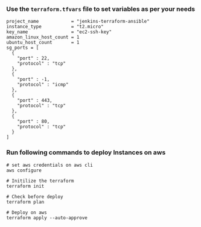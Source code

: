 ### Use the `terraform.tfvars` file to set variables as per your needs

```
project_name            = "jenkins-terraform-ansible"
instance_type           = "t2.micro"
key_name                = "ec2-ssh-key"
amazon_linux_host_count = 1
ubuntu_host_count       = 1
sg_ports = [
  {
    "port" : 22,
    "protocol" : "tcp"
  },
  {
    "port" : -1,
    "protocol" : "icmp"
  },
  {
    "port" : 443,
    "protocol" : "tcp"
  },
  {
    "port" : 80,
    "protocol" : "tcp"
  }
]
```

### Run following commands to deploy Instances on aws
```
# set aws credentials on aws cli
aws configure 

# Initilize the terraform
terraform init

# Check before deploy
terraform plan

# Deploy on aws
terraform apply --auto-approve
```